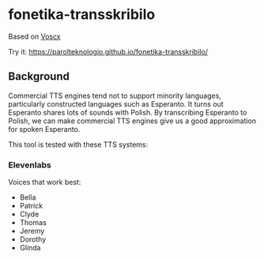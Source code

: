 # fonetika-transskribilo
Based on [Voscx](https://github.com/martinrue/vocx)

Try it: https://parolteknologio.github.io/fonetika-transskribilo/

## Background

Commercial TTS engines tend not to support minority languages, particularly constructed languages such as Esperanto. It turns out Esperanto shares lots of sounds with Polish. By transcribing Esperanto to Polish, we can make commercial TTS engines give us a good approximation for spoken Esperanto.

This tool is tested with these TTS systems:

### Elevenlabs
Voices that work best:
* Bella
* Patrick
* Clyde
* Thomas
* Jeremy
* Dorothy
* Glinda
